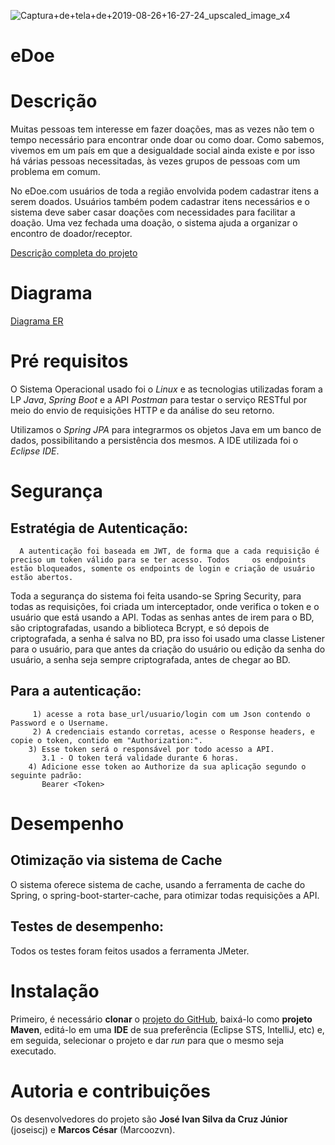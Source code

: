 ![Captura+de+tela+de+2019-08-26+16-27-24_upscaled_image_x4](https://user-images.githubusercontent.com/20418546/63717895-acca6f00-c81f-11e9-8ca9-52d5a4b4eb79.jpg)

# eDoe
# Descrição
  Muitas pessoas tem interesse em fazer doações, mas as vezes não tem o tempo necessário para encontrar onde doar ou como doar. Como sabemos, vivemos em um país em que a desigualdade social ainda existe e por isso há várias pessoas necessitadas, às vezes grupos de pessoas com um problema em comum. 
  
  No eDoe.com usuários de toda a região envolvida podem cadastrar itens a serem doados. Usuários também podem cadastrar itens necessários e o sistema deve saber casar doações com necessidades para facilitar a doação. Uma vez fechada uma doação, o sistema ajuda a organizar o encontro de doador/receptor.
  
  [Descrição completa do projeto](https://docs.google.com/document/d/e/2PACX-1vST2TI5lDbtMlv8rhFYJkYnrfgqzyWDv6DDvvAajz3_KK4tAs_UnAbYdI6oeMQA6jEHo5HwUAatHmd8/pub)
  
  # Diagrama
  [Diagrama ER](https://www.lucidchart.com/invitations/accept/e59ce12a-a45c-4c78-995e-0984821c3a90)
  
  # Pré requisitos
   O Sistema Operacional usado foi o *Linux* e as tecnologias utilizadas foram a LP *Java*, *Spring Boot* e a API *Postman* para testar o serviço RESTful por meio do envio de requisições HTTP e da análise do seu retorno. 
   
   Utilizamos o *Spring JPA* para integrarmos os objetos Java em um banco de dados, possibilitando a persistência dos mesmos. A IDE utilizada foi o *Eclipse IDE*.
   
  # Segurança
  ## Estratégia de Autenticação:
      A autenticação foi baseada em JWT, de forma que a cada requisição é preciso um token válido para se ter acesso. Todos     os endpoints estão bloqueados, somente os endpoints de login e criação de usuário estão abertos.

  Toda a segurança do sistema foi feita usando-se Spring Security, para todas as requisições, foi criada um interceptador, onde verifica o token e o usuário que está usando a API. Todas as senhas antes de irem para o BD, são criptografadas, usando a biblioteca Bcrypt, e só depois de criptografada, a senha é salva no BD, pra isso foi usado uma classe Listener para o usuário, para que antes da criação do usuário ou edição da senha do usuário, a senha seja sempre criptografada, antes de chegar ao BD.
  
  ## Para a autenticação:
 ```
      1) acesse a rota base_url/usuario/login com um Json contendo o Password e o Username.
      2) A credenciais estando corretas, acesse o Response headers, e copie o token, contido em "Authorization:".
     3) Esse token será o responsável por todo acesso a API.
        3.1 - O token terá validade durante 6 horas.
     4) Adicione esse token ao Authorize da sua aplicação segundo o seguinte padrão:
        Bearer <Token>
```
    
 # Desempenho
 ## Otimização via sistema de Cache
 O sistema oferece sistema de cache, usando a ferramenta de cache do Spring, o spring-boot-starter-cache, para otimizar todas requisições a API.
 
 ## Testes de desempenho:
 Todos os testes foram feitos usados a ferramenta JMeter.

  # Instalação
   Primeiro, é necessário **clonar** o [projeto do GitHub](https://github.com/joseiscj/eDoe.git), baixá-lo como **projeto Maven**, editá-lo em uma **IDE** de sua preferência (Eclipse STS, IntelliJ, etc) e, em seguida, selecionar o projeto e dar *run* para que o mesmo seja executado.
   
# Autoria e contribuições
  Os desenvolvedores do projeto são **José Ivan Silva da Cruz Júnior** (joseiscj) e **Marcos César** (Marcoozvn).
  
 
